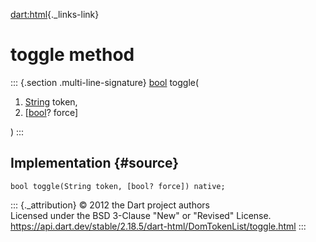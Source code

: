 [dart:html](../../dart-html/dart-html-library){._links-link}

toggle method
=============

::: {.section .multi-line-signature}
[bool](../../dart-core/bool-class) toggle(

1.  [String](../../dart-core/string-class) token,
2.  \[[bool](../../dart-core/bool-class)? force\]

)
:::

Implementation {#source}
--------------

``` {.language-dart data-language="dart"}
bool toggle(String token, [bool? force]) native;
```

::: {._attribution}
© 2012 the Dart project authors\
Licensed under the BSD 3-Clause \"New\" or \"Revised\" License.\
<https://api.dart.dev/stable/2.18.5/dart-html/DomTokenList/toggle.html>
:::
